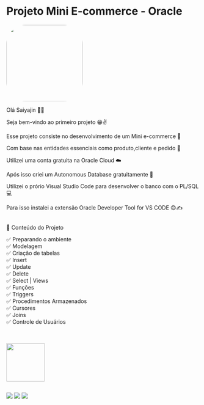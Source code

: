 # Projeto Mini E-commerce - Oracle

<img width="200" height="200" align="center" style="border-radius:50px;" src="https://media1.tenor.com/images/9b790346428732ac43343d1a72d3d0bc/tenor.gif?itemid=12582418" />

Olá Saiyajin 👊💥

Seja bem-vindo ao primeiro projeto 😁✌️

Esse projeto consiste no desenvolvimento de um Mini e-commerce 🛒

Com base nas entidades essenciais como produto,cliente e pedido 🎯

Utilizei uma conta gratuita na Oracle Cloud ☁️

Após isso criei um Autonomous Database gratuitamente 🤖

Utilizei o prório Visual Studio Code para desenvolver o banco com o PL/SQL 💻

Para isso instalei a extensão Oracle Developer Tool for VS CODE 😊✍️

##

📄 Conteúdo do Projeto

✅ Preparando o ambiente <br>
✅ Modelagem <br>
✅ Criação de tabelas<br>
✅ Insert<br>
✅ Update<br>
✅ Delete<br>
✅ Select | Views<br>
✅ Funções<br>
✅ Triggers<br>
✅ Procedimentos Armazenados<br>
✅ Cursores<br>
✅ Joins<br>
✅ Controle de Usuários<br>



##

<div style="display: inline_block"><br>
  <img width="100" height="100" align="center" src="https://cdn.jsdelivr.net/gh/devicons/devicon/icons/oracle/oracle-original.svg" />  
</div>

  ##
 
<div> 
  <a href="https://www.youtube.com/channel/UC6aR2nPTkD6GECmEjQBEWtQ" target="_blank"><img src="https://img.shields.io/badge/YouTube-FF0000?style=for-the-badge&logo=youtube&logoColor=white" target="_blank"></a>
  <a href = "mailto:sayajinsql@outlook.com"><img src="https://img.shields.io/badge/Microsoft_Outlook-0078D4?style=for-the-badge&logo=microsoft-outlook&logoColor=white" target="_blank"></a>
  <a href="https://www.linkedin.com/in/jvnogueiraa" target="_blank"><img src="https://img.shields.io/badge/-LinkedIn-%230077B5?style=for-the-badge&logo=linkedin&logoColor=white" target="_blank"></a> 

 
</div>
